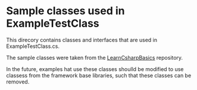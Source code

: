 
# Sample classes used in ExampleTestClass

This direcory contains classes and interfaces that are used in ExampleTestClass.cs.

The sample classes were taken from the [LearnCsharpBasics](https://github.com/AnkitaMega/LearnCsharpBasics.git) repository.

In the future, examples hat use these classes shoulld be modified to use classess from the framework base libraries, such that these classes can be removed.
